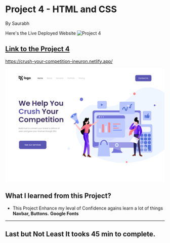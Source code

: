 # Project 4 - HTML and CSS 

By Saurabh

Here's the Live Deployed Website ![Project 4](https://img.shields.io/badge/Project-4-brightgreen)

## [Link to the Project 4]("https://crush-your-competition-ineuron.netlify.app/")
https://crush-your-competition-ineuron.netlify.app/


![Completed Website](./4.png)



## What I learned from this Project?

- This Project Enhance my leval of Confidence agains learn a lot of things **Navbar, Buttons.** **Google Fonts**

***

## Last but Not Least It tooks **45** **min** to complete.
